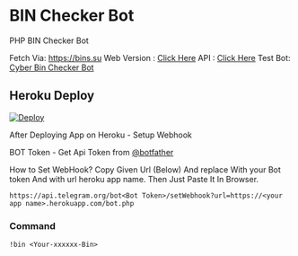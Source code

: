 # BIN Checker Bot

PHP BIN Checker Bot

Fetch Via: https://bins.su
Web Version : [Click Here](https://binsu-api.vercel.app)
API : [Click Here](https://binsu-api.vercel.app/api/{bin})
Test Bot: [Cyber Bin Checker Bot](https://telegram.me/cyberbincheckbot)
## Heroku Deploy
[![Deploy](https://www.herokucdn.com/deploy/button.svg)](https://heroku.com/deploy)

After Deploying App on Heroku - Setup Webhook

BOT Token - Get Api Token from [@botfather](https://telegram.me/botfather)

How to Set WebHook?
Copy Given Url (Below) And replace <Bot Token> With your Bot token And <your app name> with url heroku app name. 
Then Just Paste It In Browser. 
  
`https://api.telegram.org/bot<Bot Token>/setWebhook?url=https://<your app name>.herokuapp.com/bot.php`


### Command

`!bin <Your-xxxxxx-Bin>`


